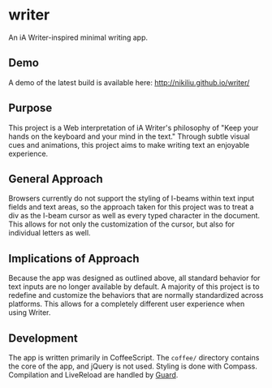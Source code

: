 writer
======

An iA Writer-inspired minimal writing app.

## Demo

A demo of the latest build is available here: http://nikiliu.github.io/writer/

## Purpose

This project is a Web interpretation of iA Writer's philosophy of "Keep your hands
on the keyboard and your mind in the text." Through subtle visual cues and animations,
this project aims to make writing text an enjoyable experience.

## General Approach

Browsers currently do not support the styling of I-beams within text input fields
and text areas, so the approach taken for this project was to treat a div as the
I-beam cursor as well as every typed character in the document. This allows for
not only the customization of the cursor, but also for individual letters as well.

## Implications of Approach

Because the app was designed as outlined above, all standard behavior for text
inputs are no longer available by default. A majority of this project is to redefine
and customize the behaviors that are normally standardized across platforms. This allows for a completely different user experience when using Writer.

## Development

The app is written primarily in CoffeeScript. The `coffee/` directory contains the
core of the app, and jQuery is not used. Styling is done with Compass. Compilation
and LiveReload are handled by [Guard](https://github.com/guard/guard).

